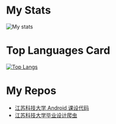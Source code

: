 # My Stats
![My stats](https://github-readme-stats.vercel.app/api?username=cncsl&theme=default&show_icons=true)

# Top Languages Card
[![Top Langs](https://github-readme-stats.vercel.app/api/top-langs/?username=cncsl)](https://github.com/anuraghazra/github-readme-stats)

# My Repos

- [江苏科技大学 Android 课设代码](https://github.com/cncsl/LearnAndroid)
- [江苏科技大学毕业设计爬虫](https://github.com/cncsl/bysjspider)
